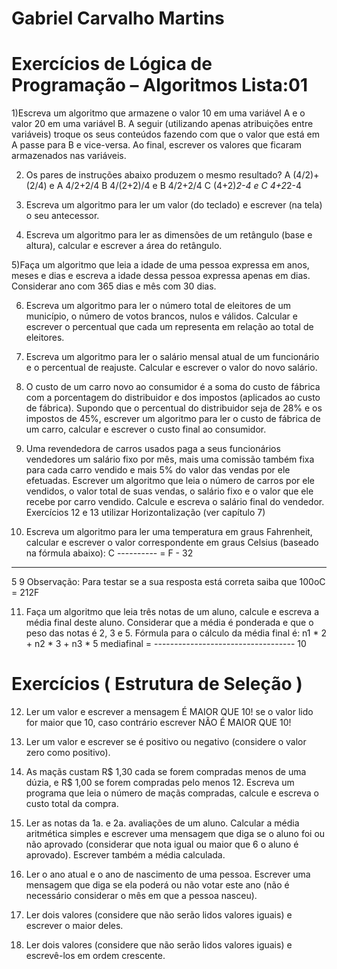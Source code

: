 # Gabriel Carvalho Martins
# Exercícios de Lógica de Programação – Algoritmos Lista:01


1)Escreva um algoritmo que armazene o valor 10 em uma variável A e o valor 20 em uma variável B. 
A seguir (utilizando apenas atribuições entre variáveis) troque os seus conteúdos fazendo com que o 
valor que está em A passe para B e vice-versa. Ao final, escrever os valores que ficaram armazenados 
nas variáveis.

2) Os pares de instruções abaixo produzem o mesmo resultado?
A (4/2)+(2/4) e A 4/2+2/4 
B 4/(2+2)/4 e B 4/2+2/4
C (4+2)*2-4 e C 4+2*2-4

3) Escreva um algoritmo para ler um valor (do teclado) e escrever (na tela) o seu antecessor.

4) Escreva um algoritmo para ler as dimensões de um retângulo (base e altura), calcular e escrever a 
área do retângulo.


5)Faça um algoritmo que leia a idade de uma pessoa expressa em anos, meses e dias e escreva a idade 
dessa pessoa expressa apenas em dias. Considerar ano com 365 dias e mês com 30 dias.

6) Escreva um algoritmo para ler o número total de eleitores de um município, o número de votos 
brancos, nulos e válidos. Calcular e escrever o percentual que cada um representa em relação ao total 
de eleitores.

7) Escreva um algoritmo para ler o salário mensal atual de um funcionário e o percentual de reajuste. 
Calcular e escrever o valor do novo salário.

8) O custo de um carro novo ao consumidor é a soma do custo de fábrica com a porcentagem do 
distribuidor e dos impostos (aplicados ao custo de fábrica). Supondo que o percentual do distribuidor 
seja de 28% e os impostos de 45%, escrever um algoritmo para ler o custo de fábrica de um carro, 
calcular e escrever o custo final ao consumidor.

9) Uma revendedora de carros usados paga a seus funcionários vendedores um salário fixo por mês, 
mais uma comissão também fixa para cada carro vendido e mais 5% do valor das vendas por ele 
efetuadas. Escrever um algoritmo que leia o número de carros por ele vendidos, o valor total de suas 
vendas, o salário fixo e o valor que ele recebe por carro vendido. Calcule e escreva o salário final do 
vendedor.
Exercícios 12 e 13 utilizar Horizontalização (ver capítulo 7)

10) Escreva um algoritmo para ler uma temperatura em graus Fahrenheit, calcular e escrever o valor 
correspondente em graus Celsius (baseado na fórmula abaixo):
C
---------- =
F - 32
-----------
5 9
Observação: Para testar se a sua resposta está correta saiba que 100oC = 212F

11) Faça um algoritmo que leia três notas de um aluno, calcule e escreva a média final deste aluno. 
Considerar que a média é ponderada e que o peso das notas é 2, 3 e 5. Fórmula para o cálculo da média 
final é:
n1 * 2 + n2 * 3 + n3 * 5 
mediafinal = -----------------------------------
10

# Exercícios ( Estrutura de Seleção )

12) Ler um valor e escrever a mensagem É MAIOR QUE 10! se o valor lido for maior que 10, caso 
contrário escrever NÃO É MAIOR QUE 10!

13) Ler um valor e escrever se é positivo ou negativo (considere o valor zero como positivo).

14) As maçãs custam R$ 1,30 cada se forem compradas menos de uma dúzia, e R$ 1,00 se forem 
compradas pelo menos 12. Escreva um programa que leia o número de maçãs compradas, calcule e 
escreva o custo total da compra.

15) Ler as notas da 1a. e 2a. avaliações de um aluno. Calcular a média aritmética simples e escrever uma 
mensagem que diga se o aluno foi ou não aprovado (considerar que nota igual ou maior que 6 o aluno é 
aprovado). Escrever também a média calculada.

16) Ler o ano atual e o ano de nascimento de uma pessoa. Escrever uma mensagem que diga se ela 
poderá ou não votar este ano (não é necessário considerar o mês em que a pessoa nasceu).

17) Ler dois valores (considere que não serão lidos valores iguais) e escrever o maior deles.

18) Ler dois valores (considere que não serão lidos valores iguais) e escrevê-los em ordem crescente.

